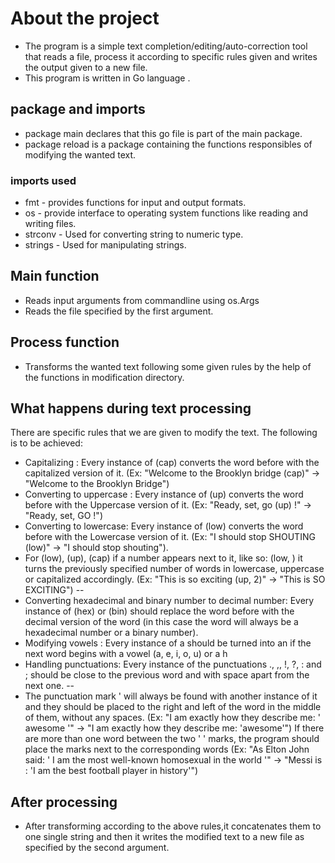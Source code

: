 # About the project #
- The program is a  simple text completion/editing/auto-correction tool that reads a file, process it according to specific rules given and writes the output given to a new file.
- This program is written in Go language .
## package and imports #
* package main declares that this go file is part of the main package.
* package reload is a package containing the functions responsibles of modifying the wanted text.
### imports used
* fmt - provides functions for input and output formats.
* os - provide interface to operating system functions like reading and writing files.
* strconv - Used for converting string to numeric type.
* strings - Used for manipulating strings.

## Main function
* Reads input arguments from commandline using os.Args
* Reads the file specified by the first argument.
## Process function 
* Transforms the wanted text following some given rules by the help of the functions in modification directory.

## What happens during text processing
There are specific rules that we are given to modify the text. The following is to be achieved:
* Capitalizing : Every instance of (cap) converts the word before with the capitalized version of it. (Ex: "Welcome to the Brooklyn bridge (cap)" -> "Welcome to the Brooklyn Bridge")
* Converting to uppercase : Every instance of (up) converts the word before with the Uppercase version of it. (Ex: "Ready, set, go (up) !" -> "Ready, set, GO !")
* Converting to lowercase: Every instance of (low) converts the word before with the Lowercase version of it. (Ex: "I should stop SHOUTING (low)" -> "I should stop shouting").
* For (low), (up), (cap) if a number appears next to it, like so: (low, <number>) it turns the previously specified number of words in lowercase, uppercase or capitalized accordingly. (Ex: "This is so exciting (up, 2)" -> "This is SO EXCITING")
 -- 
* Converting hexadecimal and binary number to decimal number: Every instance of (hex) or (bin) should replace the word before with the decimal version of the word (in this case the word will always be a hexadecimal number or a binary number).
* Modifying vowels : Every instance of a should be turned into an if the next word begins with a vowel (a, e, i, o, u) or a h
* Handling punctuations: Every instance of the punctuations ., ,, !, ?, : and ; should be close to the previous word and with space apart from the next one.
--
* The punctuation mark ' will always be found with another instance of it and they should be placed to the right and left of the word in the middle of them, without any spaces. (Ex: "I am exactly how they describe me: ' awesome '" -> "I am exactly how they describe me: 'awesome'")
If there are more than one word between the two ' ' marks, the program should place the marks next to the corresponding words (Ex: "As Elton John said: ' I am the most well-known homosexual in the world '" -> "Messi is : 'I am the best football player in history'")
## After processing
* After transforming  according to the above rules,it concatenates them to one single string and then it writes the modified text to a new file as specified by the second argument.